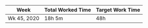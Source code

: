 | Week | Total Worked Time | Target Work Time |
|------|-------------------|------------------|
| Wk 45, 2020 | 18h 5m | 48h |
